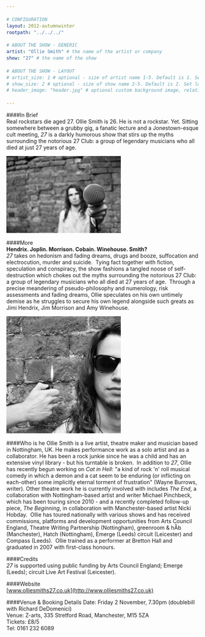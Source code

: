 ```yaml
---

# CONFIGURATION
layout: 2012-autumnwinter
rootpath: "../../../"

# ABOUT THE SHOW - GENERIC
artist: "Ollie Smith" # the name of the artist or company
show: "27" # the name of the show

# ABOUT THE SHOW - LAYOUT
# artist_size: 1 # optional - size of artist name 1-5. Default is 1. Set longer names to lower values
# show_size: 2 # optional - size of show name 2-5. Default is 2. Set longer names to lower values
# header_image: "header.jpg" # optional custom background image, relative to current page

---
```

####In Brief    
Real rockstars die aged 27. Ollie Smith is 26. He is not a rockstar. Yet. Sitting somewhere between a grubby gig, a fanatic lecture and a Jonestown-esque cult meeting, *27* is a darkly humorous show that stirs up the myths surrounding the notorious 27 Club: a group of legendary musicians who all died at just 27 years of age.    

![27](Ollie27_1.jpg)    

####More    
**Hendrix. Joplin. Morrison. Cobain. Winehouse. Smith?**  
*27* takes on hedonism and fading dreams, drugs and booze, suffocation and electrocution, murder and suicide.  Tying fact together with fiction, speculation and conspiracy, the show fashions a tangled noose of self-destruction which chokes out the myths surrounding the notorious 27 Club: a group of legendary musicians who all died at 27 years of age.  Through a precise meandering of pseudo-philosophy and numerology, risk assessments and fading dreams, Ollie speculates on his own untimely demise as he struggles to secure his own legend alongside such greats as Jimi Hendrix, Jim Morrison and Amy Winehouse.

![27](Ollie27_2.jpg) 

####Who is he
Ollie Smith is a live artist, theatre maker and musician based in Nottingham, UK. He makes performance work as a solo artist and as a collaborator. He has been a rock junkie since he was a child and has an extensive vinyl library - but his turntable is broken.  In addition to *27*, Ollie has recently begun working on *Cat in Hell*:
"a kind of rock 'n' roll musical comedy in which a demon and a cat seem to be enduring (or inflicting on each-other) some implicitly eternal torment of frustration" (Wayne Burrows, writer).
Other theatre work he is currently involved with includes *The End*, a collaboration with Nottingham-based artist and writer Michael Pinchbeck, which has been touring since 2010 - and a recently completed follow-up piece, *The Beginning*, in collaboration with Manchester-based artist Nicki Hobday.  Ollie has toured nationally with various shows and has received commissions, platforms and development opportunities from Arts Council England, Theatre Writing Partnership (Nottingham), greenroom & hÅb (Manchester), Hatch (Nottingham), Emerge (Leeds) circuit (Leicester) and Compass (Leeds).  Ollie trained as a performer at Bretton Hall and graduated in 2007 with first-class honours.


####Credits            
*27* is supported using public funding by Arts Council England; Emerge (Leeds); circuit Live Art Festival (Leicester).


####Website    
[www.olliesmiths27.co.uk](http://www.olliesmiths27.co.uk)


####Venue & Booking Details
Date: Friday 2 November, 7.30pm (doublebill with Richard DeDomenici)    
Venue:	Z-arts, 335 Stretford Road, Manchester, M15 5ZA    
Tickets: £8/5    
Tel: 0161 232 6089     

